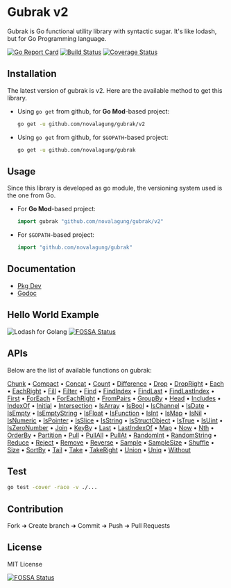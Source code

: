 # Gubrak v2

Gubrak is Go functional utility library with syntactic sugar. It's like lodash, but for Go Programming language.

[![Go Report Card](https://goreportcard.com/badge/github.com/novalagung/gubrak?nocache=1)](https://goreportcard.com/report/github.com/novalagung/gubrak?nocache=1)
[![Build Status](https://travis-ci.org/novalagung/gubrak.svg?branch=master)](https://travis-ci.org/novalagung/gubrak)
[![Coverage Status](https://coveralls.io/repos/github/novalagung/gubrak/badge.svg?branch=master)](https://coveralls.io/github/novalagung/gubrak?branch=master)

## Installation

The latest version of gubrak is v2. Here are the available method to get this library.

- Using `go get` from github, for **Go Mod**-based project:

    ```bash
    go get -u github.com/novalagung/gubrak/v2
    ```

- Using `go get` from github, for `$GOPATH`-based project:

    ```bash
    go get -u github.com/novalagung/gubrak
    ```

## Usage

Since this library is developed as go module, the versioning system used is the one from Go.

- For **Go Mod**-based project:

    ```go
    import gubrak "github.com/novalagung/gubrak/v2"
    ```

- For `$GOPATH`-based project:

    ```go
    import "github.com/novalagung/gubrak"
    ```

## Documentation

 - [Pkg Dev](https://pkg.go.dev/github.com/novalagung/gubrak/v2)
 - [Godoc](https://godoc.org/github.com/novalagung/gubrak)

## Hello World Example

![Lodash for Golang](https://i.imgur.com/bvT1gVM.jpg)
[![FOSSA Status](https://app.fossa.com/api/projects/git%2Bgithub.com%2Fnovalagung%2Fgubrak.svg?type=shield)](https://app.fossa.com/projects/git%2Bgithub.com%2Fnovalagung%2Fgubrak?ref=badge_shield)

## APIs

Below are the list of available functions on gubrak:

[Chunk](https://pkg.go.dev/github.com/novalagung/gubrak#Chunk) • [Compact](https://pkg.go.dev/github.com/novalagung/gubrak#Compact) • [Concat](https://pkg.go.dev/github.com/novalagung/gubrak#Concat) • [Count](https://pkg.go.dev/github.com/novalagung/gubrak#Count) • [Difference](https://pkg.go.dev/github.com/novalagung/gubrak#Difference) • [Drop](https://pkg.go.dev/github.com/novalagung/gubrak#Drop) • [DropRight](https://pkg.go.dev/github.com/novalagung/gubrak#DropRight) • [Each](https://pkg.go.dev/github.com/novalagung/gubrak#Each) • [EachRight](https://pkg.go.dev/github.com/novalagung/gubrak#EachRight) • [Fill](https://pkg.go.dev/github.com/novalagung/gubrak#Fill) • [Filter](https://pkg.go.dev/github.com/novalagung/gubrak#Filter) • [Find](https://pkg.go.dev/github.com/novalagung/gubrak#Find) • [FindIndex](https://pkg.go.dev/github.com/novalagung/gubrak#FindIndex) • [FindLast](https://pkg.go.dev/github.com/novalagung/gubrak#FindLast) • [FindLastIndex](https://pkg.go.dev/github.com/novalagung/gubrak#FindLastIndex) • [First](https://pkg.go.dev/github.com/novalagung/gubrak#First) • [ForEach](https://pkg.go.dev/github.com/novalagung/gubrak#ForEach) • [ForEachRight](https://pkg.go.dev/github.com/novalagung/gubrak#ForEachRight) • [FromPairs](https://pkg.go.dev/github.com/novalagung/gubrak#FromPairs) • [GroupBy](https://pkg.go.dev/github.com/novalagung/gubrak#GroupBy) • [Head](https://pkg.go.dev/github.com/novalagung/gubrak#Head) • [Includes](https://pkg.go.dev/github.com/novalagung/gubrak#Includes) • [IndexOf](https://pkg.go.dev/github.com/novalagung/gubrak#IndexOf) • [Initial](https://pkg.go.dev/github.com/novalagung/gubrak#Initial) • [Intersection](https://pkg.go.dev/github.com/novalagung/gubrak#Intersection) • [IsArray](https://pkg.go.dev/github.com/novalagung/gubrak#IsArray) • [IsBool](https://pkg.go.dev/github.com/novalagung/gubrak#IsBool) • [IsChannel](https://pkg.go.dev/github.com/novalagung/gubrak#IsChannel) • [IsDate](https://pkg.go.dev/github.com/novalagung/gubrak#IsDate) • [IsEmpty](https://pkg.go.dev/github.com/novalagung/gubrak#IsEmpty) • [IsEmptyString](https://pkg.go.dev/github.com/novalagung/gubrak#IsEmptyString) • [IsFloat](https://pkg.go.dev/github.com/novalagung/gubrak#IsFloat) • [IsFunction](https://pkg.go.dev/github.com/novalagung/gubrak#IsFunction) • [IsInt](https://pkg.go.dev/github.com/novalagung/gubrak#IsInt) • [IsMap](https://pkg.go.dev/github.com/novalagung/gubrak#IsMap) • [IsNil](https://pkg.go.dev/github.com/novalagung/gubrak#IsNil) • [IsNumeric](https://pkg.go.dev/github.com/novalagung/gubrak#IsNumeric) • [IsPointer](https://pkg.go.dev/github.com/novalagung/gubrak#IsPointer) • [IsSlice](https://pkg.go.dev/github.com/novalagung/gubrak#IsSlice) • [IsString](https://pkg.go.dev/github.com/novalagung/gubrak#IsString) • [IsStructObject](https://pkg.go.dev/github.com/novalagung/gubrak#IsStructObject) • [IsTrue](https://pkg.go.dev/github.com/novalagung/gubrak#IsTrue) • [IsUint](https://pkg.go.dev/github.com/novalagung/gubrak#IsUint) • [IsZeroNumber](https://pkg.go.dev/github.com/novalagung/gubrak#IsZeroNumber) • [Join](https://pkg.go.dev/github.com/novalagung/gubrak#Join) • [KeyBy](https://pkg.go.dev/github.com/novalagung/gubrak#KeyBy) • [Last](https://pkg.go.dev/github.com/novalagung/gubrak#Last) • [LastIndexOf](https://pkg.go.dev/github.com/novalagung/gubrak#LastIndexOf) • [Map](https://pkg.go.dev/github.com/novalagung/gubrak#Map) • [Now](https://pkg.go.dev/github.com/novalagung/gubrak#Now) • [Nth](https://pkg.go.dev/github.com/novalagung/gubrak#Nth) • [OrderBy](https://pkg.go.dev/github.com/novalagung/gubrak#OrderBy) • [Partition](https://pkg.go.dev/github.com/novalagung/gubrak#Partition) • [Pull](https://pkg.go.dev/github.com/novalagung/gubrak#Pull) • [PullAll](https://pkg.go.dev/github.com/novalagung/gubrak#PullAll) • [PullAt](https://pkg.go.dev/github.com/novalagung/gubrak#PullAt) • [RandomInt](https://pkg.go.dev/github.com/novalagung/gubrak#RandomInt) • [RandomString](https://pkg.go.dev/github.com/novalagung/gubrak#RandomString) • [Reduce](https://pkg.go.dev/github.com/novalagung/gubrak#Reduce) • [Reject](https://pkg.go.dev/github.com/novalagung/gubrak#Reject) • [Remove](https://pkg.go.dev/github.com/novalagung/gubrak#Remove) • [Reverse](https://pkg.go.dev/github.com/novalagung/gubrak#Reverse) • [Sample](https://pkg.go.dev/github.com/novalagung/gubrak#Sample) • [SampleSize](https://pkg.go.dev/github.com/novalagung/gubrak#SampleSize) • [Shuffle](https://pkg.go.dev/github.com/novalagung/gubrak#Shuffle) • [Size](https://pkg.go.dev/github.com/novalagung/gubrak#Size) • [SortBy](https://pkg.go.dev/github.com/novalagung/gubrak#SortBy) • [Tail](https://pkg.go.dev/github.com/novalagung/gubrak#Tail) • [Take](https://pkg.go.dev/github.com/novalagung/gubrak#Take) • [TakeRight](https://pkg.go.dev/github.com/novalagung/gubrak#TakeRight) • [Union](https://pkg.go.dev/github.com/novalagung/gubrak#Union) • [Uniq](https://pkg.go.dev/github.com/novalagung/gubrak#Uniq) • [Without](https://pkg.go.dev/github.com/novalagung/gubrak#Without)

## Test

```bash
go test -cover -race -v ./... 
```

## Contribution

Fork ➜ Create branch ➜ Commit ➜ Push ➜ Pull Requests

## License

MIT License


[![FOSSA Status](https://app.fossa.com/api/projects/git%2Bgithub.com%2Fnovalagung%2Fgubrak.svg?type=large)](https://app.fossa.com/projects/git%2Bgithub.com%2Fnovalagung%2Fgubrak?ref=badge_large)